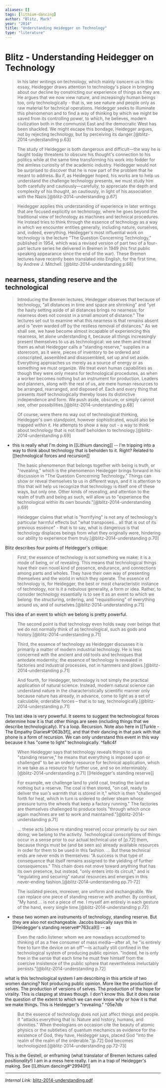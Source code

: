 ```yaml
---
aliases: []
tags: [lithium-dancing]
author: "Blitz, Mark"
year: "2014"
title: "Understanding Heidegger on Technology"
type: "literature"
---
```


# Blitz - Understanding Heidegger on Technology

> In his later writings on technology, which mainly concern us in this essay, Heidegger draws attention to technology's place in bringing about our decline by constricting our experience of things as they are. He argues that we now view nature, and increasingly human beings too, only technologically - that is, we see nature and people only as raw material for technical operations. Heidegger seeks to illuminate this phenomenon and to find a way of thinking by which we might be saved from its controlling power, to which, he believes, modern civilization both in the communist East and the democratic West has been shackled. We might escape this bondage, Heidegger argues, not by rejecting technology, but by perceiving its danger.[@blitz-2014-understanding p.63]

> The study of Heidegger is both dangerous and difficult—the way he is taught today threatens to obscure his thought's connection to his politics while at the same time transforming his work into fodder for the aimless curiosity of the academic industry. Heidegger would not be surprised to discover that he is now part of the problem that he meant to address. Bu if, as Heidegger hoped, his works are to help us understand the challenge technology presents, we must study him both carefully and cautiously—carefully, to appreciate the depth and complexity of his thought, an cautiously, in light of his association with the Nazis.[@blitz-2014-understanding p.67]

> Heidegger applies this understanding of experience in later writings that are focused explicitly on technology, where he goes beyond the traditional view of technology as machines and technical procedures. He instead tries to think through the essence of technology as a way in which we encounter entities generally, including nature, ourselves, and, indeed, everything. Heidegger's most influential work on technology is the lecture "The Question Concerning Technology," published in 1954, which was a revised version of part two of a four-part lecture series he delivered in Bremen in 1949 (his first public speaking appearance since the end of the war). These Bremen lectures have recently been translated into English, for the first time, by Andrew J. Mitchell. [@blitz-2014-understanding p.68]

## nearness, standing reserve and the technological

> Introducing the Bremen lectures, Heidegger observes that because of technology, "all distances in time and space are shrinking" and "yet the hasty setting aside of all distances brings no nearness; for nearness does not consist in a small amount of distance." The lectures set out to examine what this nearness is that remains absent and is "even warded off by the restless removal of distances." As we shall see, we have become almost incapable of experiencing this nearness, let alone understanding it, because all things increasingly present themselves to us as technological: we see them and treat them as what Heidegger calls a "standing reserve," supplies in a storeroom, as it were, pieces of inventory to be ordered and conscripted, assembled and disassembled, set up and set aside. Everything approaches us merely as a source of energy or as something we must organize. We treat even human capabilities as though they were only means for technological procedures, as when a worker becomes nothing but an instrument for production. Leaders and planners, along with the rest of us, are mere human resources to be arranged, rearranged, and disposed of. Each and every thing that presents itself technologically thereby loses its distinctive independence and form. We push aside, obscure, or simply cannot see, other possibilities.[@blitz-2014-understanding p.68]

> Of course, were there no way out of technological thinking, Heidegger's own standpoint, however sophisticated, would also be trapped within it. He attempts to show a way out - a way to think about technology that is not itself beholden to technology.[@blitz-2014-understanding p.69]

- this is really what I'm doing in [[Lithium dancing]] -- I'm tripping into a way to think about technology that is beholden to it. Right? Related to [[technological forces and recursion]]

> The basic phenomenon that belongs together with being is truth, or "revealing," which is the phenomenon Heidegger brings forward in his discussion in "The Question Concerning Technology." Things can show or reveal themselves to us in different ways, and it is attention to this that will help us recognize that technology is itself one of these ways, but only one. Other kinds of revealing, and attention to the realm of truth and being as such, will allow us to "experience the technological within its own bounds."[@blitz-2014-understanding p.69]

> Heidegger claims that what is "horrifying" is not any of technology's particular harmful effects but "what transposes... all that is out of its previous essence" - that is to say, what is dangerous is that technology displaces beings from what they originally were, hindering our ability to experience them truly.[@blitz-2014-understanding p.70]

Blitz describes four points of Heidegger's critique:

> First, the essence of technology is not something we make; it is a mode of being, or of revealing. This means that technological things have their own novel kind of presence, endurance, and connections among parts and wholes. They have their own way of presenting themselves and the world in which they operate. The essence of technology is, for Heidegger, the best or most characteristic instance of technology, nor is it a nebulous generality, a form or idea. Rather, to consider technology essentially is to see it as an event to which we belong: the structuring, ordering, and "requisitioning" of everything around us, and of ourselves.[@blitz-2014-understanding p.71]

This idea of an event to which we belong is pretty powerful.

 

> The second point is that technology even holds sway over beings that we do not normally think of as technological, such as gods and history.[@blitz-2014-understanding p.71] 

> Third, the essence of technology as Heidegger discusses it is primarily a matter of modern industrial technology. He is less concerned with the ancient and old tools and techniques that antedate modernity; the essence of technology is revealed in factories and industrial processes, not in hammers and plows.[@blitz-2014-understanding p.71] 

>  And fourth, for Heidegger, technology is not simply the practical application of natural science. Instead, modern natural science can understand nature in the characteristically scientific manner only because nature has already, in advance, come to light as a set of calculable, orderable forces – that is to say, technologically.[@blitz-2014-understanding p.71]

This last idea is very powerful. It seems to suggest the technological forces determine how it is that other things are seen (including things that we describe technologically). It's a loop. Recursion. Note also here in [[Turkle - The Empathy Diaries#^063b3f]], and that their dancing in that park with that phone is a form of recursion. We can only understand this event in this way because it has "come to light" technologically.  ^fa8c4f

> When Heidegger says that technology reveals things to us as "standing reserve," he means that everything is imposed upon or challenged" to be an orderly resource for technical application, which in we take as a resource for further use, and so on interminably.[@blitz-2014-understanding p.71] [[Heidegger's standing reserve]]

> For example, we challenge land to yield coal, treating the land as nothing but a reserve. The coal is then stored, "on call, ready to deliver the sun's warmth that is stored in it," which is then "challenged forth for heat, which in turn is ordered to deliver steam whose pressure turns the wheels that keep a factory running." The factories are themselves challenged to produce tools "through which once again machines are set to work and maintained."[@blitz-2014-understanding p.71]

> ... these acts [above re standing reserve] occur primarily by our own doing; we belong to the activity. Technological conscriptions of things occur in a sense prior to our actual technical use of [p.72] them, because things must be (and be seen as) already available resources in order for them to be used in this fashion. ... But these technical ends are never ends in themselves: "A success is that type of consequence that itself remains assigned to the yielding of further consequences." This chain does not move toward anything that has its own presence, but instead, "only enters into its circuit," and is "regulating and securing" natural resources and energies in this never-ending fashion.[@blitz-2014-understanding pp.71-72]


> The isolated pieces, moreover, are uniform and exchangeable. We can replace one piece of standing reserve with another. By contrast, "My hand ... is not a piece of me. I myself am entirely in each gesture of the hand, every single time.[@blitz-2014-understanding p.72]

- these two women are instruments of technology, standing reserve. But they are also not exchangeable. Jacobs basically says this in [[Heidegger's standing reserve#^763ca9]] -- as

> Even the radio listener whom we are nowadays accustomed to thinking of as a free consumer of mass media—after all, he "is entirely free to turn the device on an off"—is actually still confined in the technological system of producing public opinion. "Indeed, he is only free in the sense that each time he must free himself from the coercive insistence of the public sphere that nevertheless ineluctably persists."[@blitz-2014-understanding p.72]

what is this technological system I am describing in this article of two women dancing? Not producing public opinion. More like the production of selves. The production of versions of selves. The production of the hope for virality. This is clasping at straws though. I don't know this. But it does raise the question of the extent to which we can ever know why or how it is that we make things. This is Heidegger's "revealing." ^05e7db

> But the essence of technology does not just affect things and people. It "attacks everything that is: Nature and history, humans, and divinities." When theologians on occasion cite the beauty of atomic physics or the subtleties of quantum mechanics as evidence for the existence of God, they have, Heidegger says, placed God "into the realm of the realm of the orderable."[p.72] God becomes technologized.[@blitz-2014-understanding pp.72-73]

This is the Gestell, or enframing (what translator of Bremen lectures called _positionality_!) I am in a mess here really. I am in a trap of Heidegger's making. See [[Lithium dancing#^29940f]]

---

_Internal Link:_ [blitz-2014-understanding.pdf](hook://file/xkNM4xtb1?p=RHJvcGJveC9iaWJsaW9ncmFwaHkgcGRmcw==&n=blitz-2014-understanding.pdf)